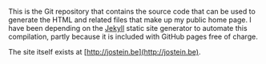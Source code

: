 This is the Git repository that contains the source code that can be used to generate the HTML and related files that make up my public home page. I have been depending on the [Jekyll](http://jekyllrb.com/) static site generator to automate this compilation, partly because it is included with GitHub pages free of charge.

The site itself exists at [http://jostein.be](http://jostein.be).
